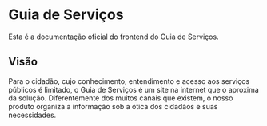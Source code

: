 Guia de Serviços
====

Esta é a documentação oficial do frontend do Guia de Serviços.

Visão
----

Para o cidadão, cujo conhecimento, entendimento e acesso aos serviços públicos é limitado, o Guia de Serviços é um site na internet que o aproxima da solução. Diferentemente dos muitos canais que existem, o nosso produto organiza a informação sob a ótica dos cidadãos e suas necessidades.